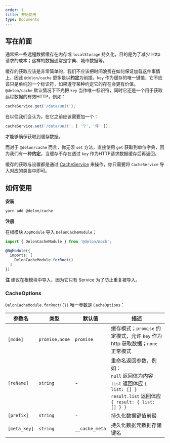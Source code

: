 ```yaml
---
order: 1
title: 开始使用
type: Documents
---
```


## 写在前面

通常把一些远程数据缓存在内存或 `localStorage` 持久化，目的是为了减少 Http 请求的成本；这样的数据通常是字典、城市数据等。

缓存的获取应该是非常简单的，我们不应该把时间浪费在如何保证加载这件事情上，因此 `@delon/cache` 更多是以**约定**为前提。`key` 作为缓存的唯一键值，它不应该只是单纯的一个标识符，如果遵守某种约定它的存在会更有价值。`@delon/cache` 默认情况下不光把 `key` 当作唯一标识符，同时它还是一个用于获取远程数据的有效HTTP，例如：

```ts
cacheService.get('/data/unit');
```

在以往我们会认为，在它之前应该需要加一个：

```ts
cacheService.set('/data/unit', [ '个', '件' ]);
```

才能够确保获取到缓存数据。

而对于 `@delon/cache` 而言，你无须 `set` 方法，直接使用 `get` 获取到单位字典，因为我们有一种**约定**，当缓存不存在透过 `key` 作为HTTP请求数据缓存后再返回。

缓存的获取与设置都是通过 [CacheService](/cache/service) 来操作，你只需要将 `CacheService` 导入对应的类当中即可。

## 如何使用

**安装**

```bash
yarn add @delon/cache
```

**注册**

在根模块 `AppModule` 导入 `DelonCacheModule`；

```ts
import { DelonCacheModule } from '@delon/mock';

@NgModule({
  imports: [
    DelonCacheModule.forRoot()
  ]
})
```

**注** 建议在根模块中导入，因为它只有 Service 为了防止重复被导入。

### CacheOptions

`DelonCacheModule.forRoot({})` 唯一参数是 `CacheOptions`：

| 参数名 | 类型 | 默认值 | 描述 |
| ----- | --- | --- | --- |
| `[mode]` | `promise,none` | `promise` | 缓存模式；`promise` 约定模式，允许 `key` 作为 http 获取数据；`none` 正常模式 |
| `[reName]` | `string` | - | 重命名返回参数，例如：<br> `null` 返回体为内容<br>`list` 返回体应 `{ list: [] }`<br>`result.list` 返回体应 `{ result: { list: [] } }` |
| `[prefix]` | `string` | - | 持久化数据键值前缀 |
| `[meta_key]` | `string` | `__cache_meta` | 持久化数据元数据存储键名 |
